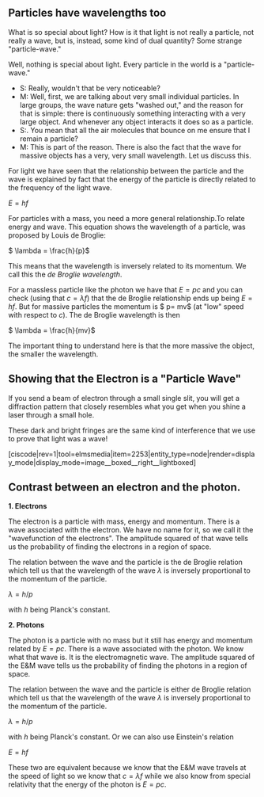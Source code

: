 ## Particles have wavelengths too
What is so special about light? How is it that light is not really a particle, not really a wave, but is, instead, some kind of dual quantity? Some strange "particle-wave."

Well, nothing is special about light. Every particle in the world is a "particle-wave."

- S: Really, wouldn't that be very noticeable?
- M: Well, first, we are talking about very small individual particles. In large groups, the wave nature gets "washed out," and the reason for that is simple: there is continuously something interacting with a very large object. And whenever any object interacts it does so as a particle.
- S:. You mean that all the air molecules that bounce on me ensure that I remain a particle?
- M: This is part of the reason. There is also the fact that the wave for massive objects has a very, very small wavelength. Let us discuss this.

For light we have seen that the relationship between the particle and the wave is explained by fact that the energy of the particle is directly related to the frequency of the light wave. 

$E = hf$

For particles with a mass, you need a more general relationship.To relate energy and wave. This equation shows the wavelength of a particle, was proposed by Louis de Broglie:

$ \lambda = \frac{h}{p}$

This means that the wavelength is inversely related to its momentum. We call this the _de Broglie wavelength_.

For a massless particle like the photon we have that $E=pc$ and you can check (using that $c = \lambda f$) that the de Broglie relationship ends up being $E=hf$. But for massive particles the momentum is $ p= mv$ (at "low" speed with respect to _c_). The de Broglie wavelength is then

$ \lambda = \frac{h}{mv}$

The important thing to understand here is that the more massive the object, the smaller the wavelength.

## Showing that the Electron is a "Particle Wave" 

If you send a beam of electron through a small single slit, you will get a diffraction pattern that closely resembles what you get when you shine a laser through a small hole.

These dark and bright fringes are the same kind of interference that we use to prove that light was a wave!

[ciscode|rev=1|tool=elmsmedia|item=2253|entity_type=node|render=display_mode|display_mode=image__boxed__right__lightboxed]

## Contrast between an electron and the photon. 

**1. Electrons**

The electron is a particle with mass, energy and momentum. There is a wave associated with the electron. We have no name for it, so we call it the "wavefunction of the electrons". The amplitude squared of that wave tells us the probability of finding the electrons in a region of space.

The relation between the wave and the particle is the de Broglie relation which tell us that the wavelength of the wave $\lambda$ is inversely proportional to the momentum of the particle.

$\lambda = h/p$

with _h_ being Planck's constant. 

**2. Photons**

The photon is a particle with no mass but it still has energy and momentum related by $E=pc$. There is a wave associated with the photon. We know what that wave is. It is the electromagnetic wave. The amplitude squared of the E&M wave tells us the probability of finding the photons in a region of space.

The relation between the wave and the particle is either de Broglie relation which tell us that the wavelength of the wave $\lambda$ is inversely proportional to the momentum of the particle. 

$\lambda = h/p$

with _h_ being Planck's constant. Or we can also use Einstein's relation

$E= hf$

These two are equivalent because we know that the E&M wave travels at the speed of light so we know that $c=\lambda f$ while we also know from special relativity that the energy of the photon is $E=pc$.